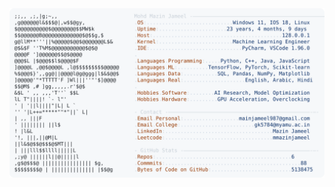 <picture>
  <source srcset="https://raw.githubusercontent.com/mmazinjameel/mmazinjameel/main/dark_mode.svg?v=1741947024" media="(prefers-color-scheme: dark)">
  <img src="https://raw.githubusercontent.com/mmazinjameel/mmazinjameel/main/light_mode.svg?v=1741947024">
</picture>
